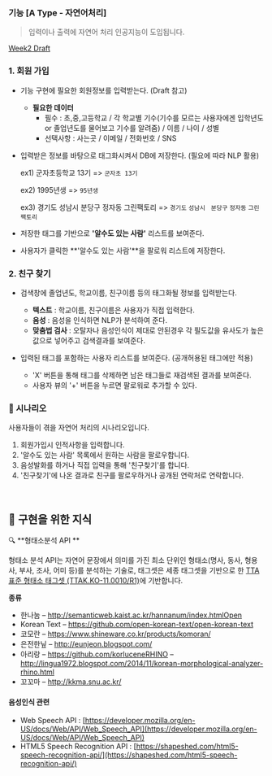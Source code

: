 ### 기능 [A Type - 자연어처리]

> 입력이나 출력에 자연어 처리 인공지능이 도입됩니다.

[Week2 Draft]("./gomemory_week2_draft.pdf")

### 1. 회원 가입

* 기능 구현에 필요한 회원정보를 입력받는다. (Draft 참고)

  * **필요한 데이터**
    * 필수 :  초,중,고등학교 / 각 학교별 기수(기수를 모르는 사용자에겐 입학년도 or 졸업년도를 물어보고 기수를 알려줌) / 이름 / 나이 / 성별 
    * 선택사항 : 사는곳 / 이메일 / 전화번호 / SNS

* 입력받은 정보를 바탕으로 태그화시켜서 DB에 저장한다. (필요에 따라 NLP 활용)

  ex1) 군자초등학교 13기 => ``군자초 13기``

  ex2) 1995년생 => `95년생`

  ex3) 경기도 성남시 분당구 정자동 그린팩토리 => ``경기도`` ``성남시 `` ``분당구`` ``정자동`` ``그린팩토리``

* 저장한 태그를 기반으로 **'알수도 있는 사람'** 리스트를 보여준다.

* 사용자가 클릭한 **'알수도 있는 사람'**을 팔로워 리스트에 저장한다.

  

### 2. 친구 찾기

* 검색창에 졸업년도, 학교이름, 친구이름 등의 태그화될 정보를 입력받는다.
  * **텍스트** : 학교이름, 친구이름은 사용자가 직접 입력한다.
  * **음성** : 음성을 인식하면 NLP가 분석하여 준다.
  * **맞춤법 검사** : 오탈자나 음성인식이 제대로 안된경우 각 필도값을 유사도가 높은 값으로 넣어주고 검색결과를 보여준다.

* 입력된 태그를 포함하는 사용자 리스트를 보여준다. (공개허용된 태그에만 적용)
  * 'X' 버튼을 통해 태그를 삭제하면 남은 태그들로 재검색된 결과를 보여준다.
  * 사용자 뷰의 '+' 버튼을 누르면 팔로워로 추가할 수 있다. 



### :movie_camera: ​시나리오

사용자들이 겪을 자연어 처리의 시나리오입니다.

1. 회원가입시 인적사항을 입력합니다.
2. '알수도 있는 사람' 목록에서 원하는 사람을 팔로우합니다.
3. 음성발화를 하거나 직접 입력을 통해 '친구찾기'를 합니다.
4. '친구찾기'에 나온 결과로 친구를 팔로우하거나 공개된 연락처로 연락합니다.

<br/>

## :memo: 구현을 위한 지식

:mag:   **형태소분석 API **

형태소 분석 API는 자연어 문장에서 의미를 가진 최소 단위인 형태소(명사, 동사, 형용사, 부사, 조사, 어미 등)를 분석하는 기술로, 태그셋은 세종 태그셋을 기반으로 한 [TTA 표준 형태소 태그셋 (TTAK.KO-11.0010/R1)](http://aiopen.etri.re.kr/data/001.형태소분석_가이드라인.pdf)에 기반합니다.

**종류**

* 한나눔 – http://semanticweb.kaist.ac.kr/hannanum/index.htmlOpen
* Korean Text – https://github.com/open-korean-text/open-korean-text
* 코모란 – https://www.shineware.co.kr/products/komoran/
* 은전한닢 – http://eunjeon.blogspot.com/
* 아리랑 – https://github.com/korluceneRHINO – http://lingua1972.blogspot.com/2014/11/korean-morphological-analyzer-rhino.html
* 꼬꼬마 – http://kkma.snu.ac.kr/

#### **음성인식 관련**

- Web Speech API : [https://developer.mozilla.org/en-US/docs/Web/API/Web_Speech_API](https://developer.mozilla.org/en-US/docs/Web/API/Web_Speech_API)
- HTML5 Speech Recognition API : [https://shapeshed.com/html5-speech-recognition-api/](https://shapeshed.com/html5-speech-recognition-api/)